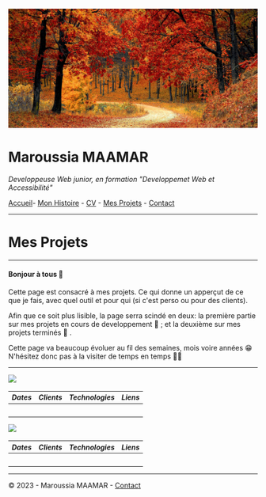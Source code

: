 ![banière_presentation](./../images/Untitled%20design.jpg)


# Maroussia MAAMAR
  *Developpeuse Web junior, en formation "Developpemet Web et Accessibilité"*


[Accueil](./../README.md)- [Mon Histoire](./pages/histoire.md) - [CV](CV.md) - [Mes Projets](projet.md) - [Contact](contact.md)

---
# Mes Projets 
***

#### Bonjour à tous :mushroom:
Cette page est consacré à mes projets. Ce qui donne un apperçut 
 de ce que je fais, avec quel outil et pour qui (si c'est perso ou pour des clients).

Afin que ce soit plus lisible, la page serra scindé en deux: la première partie sur mes projets en cours de developpement :maple_leaf: ; et la deuxième sur mes projets terminés :fallen_leaf: .

Cette page va beaucoup évoluer au fil des semaines, mois voire années :grin: N'hésitez donc pas à la visiter de temps en temps :woman_technologist:

***

<img src="./../images/mes_projets_en_cours.png" width="400">

| ***Dates***|***Clients***|***Technologies***|***Liens***
|:--:|:--:|:--:|:---:|
| | | | |
| | | | |
| | | | |
| | | | |
| | | | |


<img src="./../images/mes_projets_finis.png" width="400">

| ***Dates***|***Clients***|***Technologies***|***Liens***
|:--:|:--:|:--:|:---:|
| | | | |
| | | | |
| | | | |
| | | | |
| | | | |

***
© 2023 - Maroussia MAAMAR - [Contact](./contact.md)